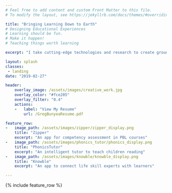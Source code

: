 ```yaml
---
# Feel free to add content and custom Front Matter to this file.
# To modify the layout, see https://jekyllrb.com/docs/themes/#overriding-theme-defaults

title: "Bringing Learning Down to Earth"
# Designing Educational Experiences
# Learning should be fun.
# Make it happen!
# Teaching things worth learning

excerpt: "I take cutting-edge technologies and research to create grounded learning experiences with applications in the real world."

layout: splash
classes:
 - landing
date: "2019-02-27"

header:
    overlay_image: /assets/images/creative_work.jpg
    overlay_color: "#fce205"
    overlay_filter: "0.4"
    actions:
    -   label: "View My Resume"
        url: /GregBunyeaResume.pdf

feature_row:
-   image_path: /assets/images/zipper/zipper_display.png
    title: "Zipper"
    excerpt: "An app for competency assessment in PBL courses"
-   image_path: /assets/images/phonics_tutor/phonics_display.png
    title: "PhonicsTutor"
    excerpt: "An intelligent tutor to teach children reading"
-   image_path: /assets/images/knowble/knowble_display.png
    title: "Knowble"
    excerpt: "An app to connect life skill experts with learners"

---
```


{% include feature_row %}